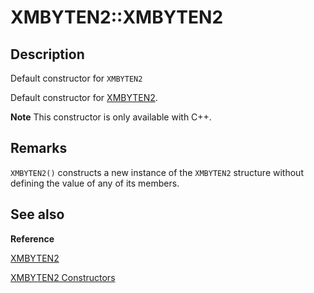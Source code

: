 # XMBYTEN2::XMBYTEN2

## Description

Default constructor for `XMBYTEN2`

Default constructor for [XMBYTEN2](https://learn.microsoft.com/windows/desktop/api/directxpackedvector/ns-directxpackedvector-xmbyten2).

**Note** This constructor is only available with C++.

## Remarks

`XMBYTEN2()` constructs a new instance of the `XMBYTEN2` structure without
defining the value of any of its members.

## See also

**Reference**

[XMBYTEN2](https://learn.microsoft.com/windows/desktop/api/directxpackedvector/ns-directxpackedvector-xmbyten2)

[XMBYTEN2 Constructors](https://learn.microsoft.com/windows/desktop/dxmath/xmbyten2-ctor)